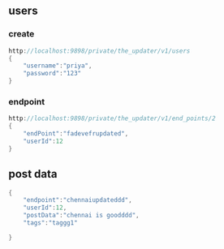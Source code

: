 ## users

### create

```java
http://localhost:9898/private/the_updater/v1/users
{
    "username":"priya",
    "password":"123"
}
```

### endpoint

```java
http://localhost:9898/private/the_updater/v1/end_points/2
{
    "endPoint":"fadevefrupdated",
    "userId":12
}
```
## post data
```java
{
    "endpoint":"chennaiupdateddd",
    "userId":12,
    "postData":"chennai is goodddd",
    "tags":"taggg1"

}
```